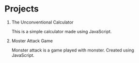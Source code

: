 # Projects
1. The Unconventional Calculator

    This is a simple calculator made using JavaScript.

2. Moster Attack Game

   Monster attack is a game played with monster. Created using JavaScript.
